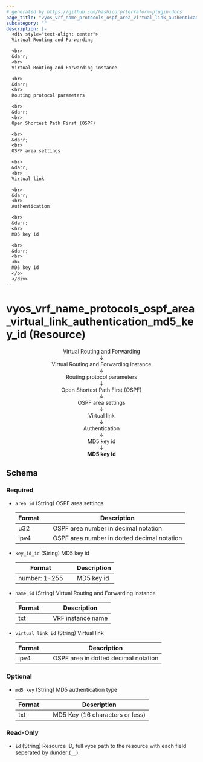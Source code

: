 ```yaml
---
# generated by https://github.com/hashicorp/terraform-plugin-docs
page_title: "vyos_vrf_name_protocols_ospf_area_virtual_link_authentication_md5_key_id Resource - vyos"
subcategory: ""
description: |-
  <div style="text-align: center">
  Virtual Routing and Forwarding

  <br>
  &darr;
  <br>
  Virtual Routing and Forwarding instance

  <br>
  &darr;
  <br>
  Routing protocol parameters

  <br>
  &darr;
  <br>
  Open Shortest Path First (OSPF)

  <br>
  &darr;
  <br>
  OSPF area settings

  <br>
  &darr;
  <br>
  Virtual link

  <br>
  &darr;
  <br>
  Authentication

  <br>
  &darr;
  <br>
  MD5 key id

  <br>
  &darr;
  <br>
  <b>
  MD5 key id
  </b>
  </div>
---
```


# vyos_vrf_name_protocols_ospf_area_virtual_link_authentication_md5_key_id (Resource)

<div style="text-align: center">
Virtual Routing and Forwarding

<br>
&darr;
<br>
Virtual Routing and Forwarding instance

<br>
&darr;
<br>
Routing protocol parameters

<br>
&darr;
<br>
Open Shortest Path First (OSPF)

<br>
&darr;
<br>
OSPF area settings

<br>
&darr;
<br>
Virtual link

<br>
&darr;
<br>
Authentication

<br>
&darr;
<br>
MD5 key id

<br>
&darr;
<br>
<b>
MD5 key id
</b>
</div>



<!-- schema generated by tfplugindocs -->
## Schema

### Required

- `area_id` (String) OSPF area settings

    |  Format &emsp; | Description  |
    |----------|---------------|
    |  u32  &emsp; |  OSPF area number in decimal notation  |
    |  ipv4  &emsp; |  OSPF area number in dotted decimal notation  |
- `key_id_id` (String) MD5 key id

    |  Format &emsp; | Description  |
    |----------|---------------|
    |  number: 1-255  &emsp; |  MD5 key id  |
- `name_id` (String) Virtual Routing and Forwarding instance

    |  Format &emsp; | Description  |
    |----------|---------------|
    |  txt  &emsp; |  VRF instance name  |
- `virtual_link_id` (String) Virtual link

    |  Format &emsp; | Description  |
    |----------|---------------|
    |  ipv4  &emsp; |  OSPF area in dotted decimal notation  |

### Optional

- `md5_key` (String) MD5 authentication type

    |  Format &emsp; | Description  |
    |----------|---------------|
    |  txt  &emsp; |  MD5 Key (16 characters or less)  |

### Read-Only

- `id` (String) Resource ID, full vyos path to the resource with each field seperated by dunder (`__`).
